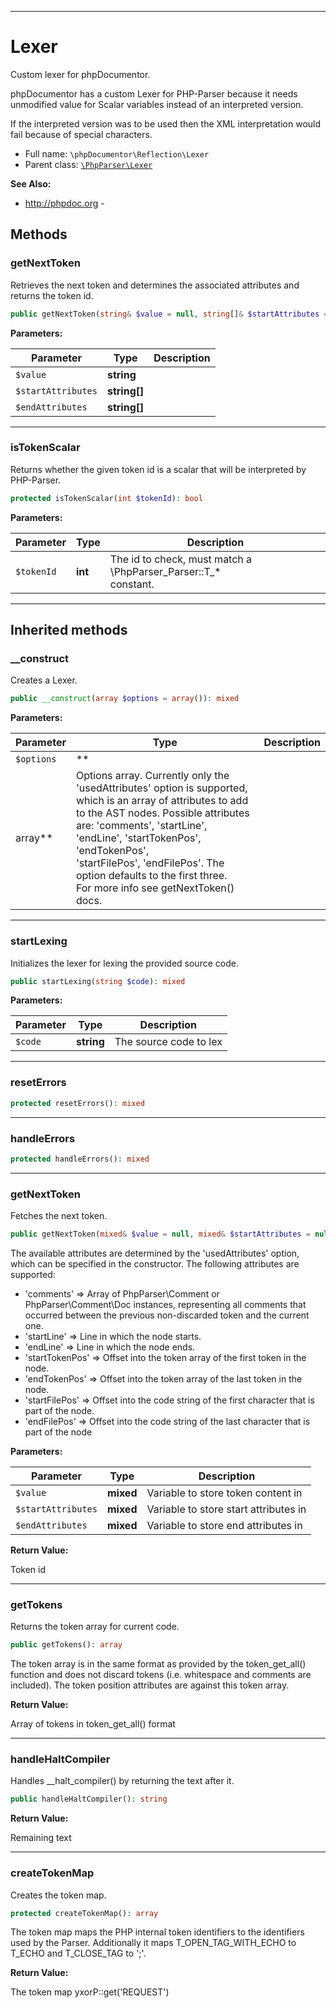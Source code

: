***

# Lexer

Custom lexer for phpDocumentor.

phpDocumentor has a custom Lexer for PHP-Parser because it needs unmodified value for Scalar variables instead of an
interpreted version.

If the interpreted version was to be used then the XML interpretation would fail because of special characters.

* Full name: `\phpDocumentor\Reflection\Lexer`
* Parent class: [`\PhpParser\Lexer`](../../PhpParser/Lexer.md)

**See Also:**

* http://phpdoc.org -

## Methods

### getNextToken

Retrieves the next token and determines the associated attributes and returns the token id.

```php
public getNextToken(string& $value = null, string[]& $startAttributes = null, string[]& $endAttributes = null): int
```

**Parameters:**

| Parameter | Type | Description |
|-----------|------|-------------|
| `$value` | **string** |  |
| `$startAttributes` | **string[]** |  |
| `$endAttributes` | **string[]** |  |

***

### isTokenScalar

Returns whether the given token id is a scalar that will be interpreted by PHP-Parser.

```php
protected isTokenScalar(int $tokenId): bool
```

**Parameters:**

| Parameter | Type | Description |
|-----------|------|-------------|
| `$tokenId` | **int** | The id to check, must match a \PhpParser_Parser::T_*<br />constant. |

***

## Inherited methods

### __construct

Creates a Lexer.

```php
public __construct(array $options = array()): mixed
```

**Parameters:**

| Parameter | Type | Description |
|-----------|------|-------------|
| `$options` | **
array** | Options array. Currently only the &#039;usedAttributes&#039; option is supported,<br />which is an array of attributes to add to the AST nodes. Possible attributes<br />are: &#039;comments&#039;, &#039;startLine&#039;, &#039;endLine&#039;, &#039;startTokenPos&#039;, &#039;endTokenPos&#039;,<br />&#039;startFilePos&#039;, &#039;endFilePos&#039;. The option defaults to the first three.<br />For more info see getNextToken() docs. |

***

### startLexing

Initializes the lexer for lexing the provided source code.

```php
public startLexing(string $code): mixed
```

**Parameters:**

| Parameter | Type | Description |
|-----------|------|-------------|
| `$code` | **string** | The source code to lex |

***

### resetErrors

```php
protected resetErrors(): mixed
```

***

### handleErrors

```php
protected handleErrors(): mixed
```

***

### getNextToken

Fetches the next token.

```php
public getNextToken(mixed& $value = null, mixed& $startAttributes = null, mixed& $endAttributes = null): int
```

The available attributes are determined by the 'usedAttributes' option, which can be specified in the constructor. The
following attributes are supported:

* 'comments' => Array of PhpParser\Comment or PhpParser\Comment\Doc instances, representing all comments that occurred
  between the previous non-discarded token and the current one.
* 'startLine' => Line in which the node starts.
* 'endLine' => Line in which the node ends.
* 'startTokenPos' => Offset into the token array of the first token in the node.
* 'endTokenPos' => Offset into the token array of the last token in the node.
* 'startFilePos' => Offset into the code string of the first character that is part of the node.
* 'endFilePos' => Offset into the code string of the last character that is part of the node

**Parameters:**

| Parameter | Type | Description |
|-----------|------|-------------|
| `$value` | **mixed** | Variable to store token content in |
| `$startAttributes` | **mixed** | Variable to store start attributes in |
| `$endAttributes` | **mixed** | Variable to store end attributes in |

**Return Value:**

Token id



***

### getTokens

Returns the token array for current code.

```php
public getTokens(): array
```

The token array is in the same format as provided by the token_get_all() function and does not discard tokens (i.e.
whitespace and comments are included). The token position attributes are against this token array.

**Return Value:**

Array of tokens in token_get_all() format



***

### handleHaltCompiler

Handles __halt_compiler() by returning the text after it.

```php
public handleHaltCompiler(): string
```

**Return Value:**

Remaining text



***

### createTokenMap

Creates the token map.

```php
protected createTokenMap(): array
```

The token map maps the PHP internal token identifiers to the identifiers used by the Parser. Additionally it maps
T_OPEN_TAG_WITH_ECHO to T_ECHO and T_CLOSE_TAG to ';'.

**Return Value:**

The token map yxorP::get('REQUEST')
